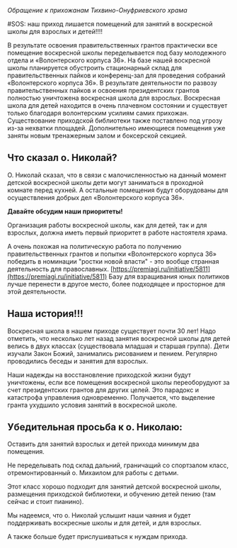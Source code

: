 *Обращение к прихожанам Тихвино-Онуфриевского храма*

#SOS: наш приход лишается помещений для занятий в воскресной школы для взрослых и детей!!!!

В результате освоения правительственных грантов практически все помещение воскресной школы переделывается  под базу  молодежного отдела и «Волонтерского корпуса 36». На базе нашей воскресной школы планируется обустроить стационарный склад для правительственных пайков и конференц-зал для проведения собраний «Волонтерского корпуса 36».
 В результате деятельности по развозу правительственных пайков и освоения президентских грантов  полностью уничтожена воскресная школа для взрослых. 
Воскресная школа для детей находится в очень плачевном состоянии и существует только благодаря волонтерским усилиям самих прихожан. 
Существование приходской библиотеки также поставлено под угрозу из-за нехватки площадей.
Дополнительно имеющиеся помещения уже заняты новым тренажерным залом и боксерской секцией.

## Что сказал о. Николай?

О. Николай сказал, что в связи с малочисленностью на данный момент детской воскресной школы дети могут заниматься в проходной комнате перед кухней. А остальные помещения будут оборудованы для осуществления добрых дел «Волонтерского корпуса 36».

**Давайте обсудим наши приоритеты!**

Организация работы воскресной школы, как для детей, так и для взрослых, должна иметь первый приоритет в работе настоятеля храма. 

А очень похожая на политическую работа по получению правительственных грантов и попытки «Волонтерского корпуса 36» победить в номинации "ростки новой власти" - это вообще странная деятельность для православных. [https://premiagi.ru/initiative/5811](https://premiagi.ru/initiative/5811)
Базу для взращивания юных политиков лучше перенести в другое место, более подходящее и просторное для этой деятельности.

## Наша история!!!

Воскресная школа в нашем приходе существует почти 30 лет!
Надо отметить, что несколько лет назад занятия воскресной школы для детей велись в двух классах (существовала младшая и старшая группа). 
Дети изучали Закон Божий, занимались рисованием и пением. 
Регулярно проводились беседы и занятия для взрослых. 

Наши надежды на восстановление приходской жизни будут уничтожены, если все помещения воскресной школы переоборудуют за счет президентских грантов для других целей.
Это парадокс и катастрофа управления одновременно. 
Получается, что выделение гранта ухудшило условия занятий в воскресной школе.
 
## Убедительная просьба к о. Николаю:

Оставить для занятий  взрослых и детей прихода минимум два помещения. 

Не переделывать под склад дальний, граничащий со спортзалом класс,  отремонтированный о. Михаилом для работы с детьми. 

Этот класс хорошо подходит для занятий детской воскресной школы, размещения приходской библиотеки, и обучению детей пению (там сейчас и стоит пианино).

Мы надеемся, что о. Николай услышит наши чаяния и будет поддерживать воскресные школы и для детей, и для взрослых.
 
А также больше будет прислушиваться к нуждам прихода.
